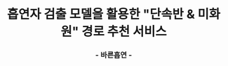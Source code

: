 <div align="center">
  <h1>흡연자 검출 모델을 활용한 "단속반 &amp; 미화원" 경로 추천 서비스</h1>
    <h3>- 바른흡연 -</h3>
</div>

